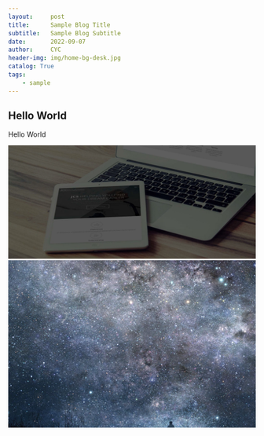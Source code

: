 ```yaml
---
layout:     post
title:      Sample Blog Title
subtitle:   Sample Blog Subtitle
date:       2022-09-07
author:     CYC
header-img: img/home-bg-desk.jpg
catalog: True
tags:
    - sample
---
```


## Hello World

Hello World

<div align=center><img src="../img/home-bg-rwd.jpg"/></div>

<div align=center><img src="img/post-img1.jpg"/></div>